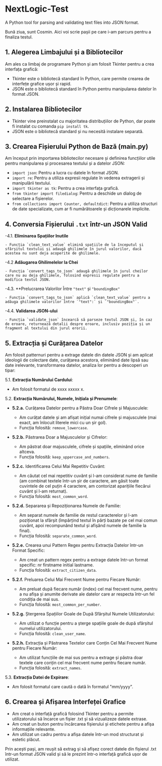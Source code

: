 # NextLogic-Test

A Python tool for parsing and validating text files into JSON format.

Bună ziua, sunt Cosmin. Aici voi scrie pașii pe care i-am parcurs pentru a finaliza testul.

## 1. Alegerea Limbajului și a Bibliotecilor

Am ales ca limbaj de programare Python și am folosit Tkinter pentru a crea interfața grafică:
- Tkinter este o bibliotecă standard în Python, care permite crearea de interfețe grafice ușor și rapid.
- JSON este o bibliotecă standard în Python pentru manipularea datelor în format JSON.

## 2. Instalarea Bibliotecilor

- Tkinter vine preinstalat cu majoritatea distribuțiilor de Python, dar poate fi instalat cu comanda `pip install tk`.
- JSON este o bibliotecă standard și nu necesită instalare separată.

## 3. Crearea Fișierului Python de Bază (main.py)

Am început prin importarea bibliotecilor necesare și definirea funcțiilor utile pentru manipularea și procesarea textului și a datelor JSON:
- `import json`: Pentru a lucra cu datele în format JSON.
- `import re`: Pentru a utiliza expresii regulate în vederea extragerii și manipulării textului.
- `import tkinter as tk`: Pentru a crea interfața grafică.
- `from tkinter import filedialog`: Pentru a deschide un dialog de selectare a fișierelor.
- `from collections import Counter, defaultdict`: Pentru a utiliza structuri de date specializate, cum ar fi numărătoarele și dicționarele implicite.

## 4. Conversia Fișierului `.txt` într-un JSON Valid

  -4.1. **Eliminarea Spațiilor Inutile**

    - Funcția `clean_text_value` elimină spațiile de la începutul și sfârșitul textului și adaugă ghilimele în jurul valorilor, dacă acestea nu sunt deja acoperite de ghilimele.

  -4.2 **Adăugarea Ghilimelelor la Chei**

    - Funcția `convert_tags_to_json` adaugă ghilimele în jurul cheilor care nu au deja ghilimele, folosind expresii regulate pentru a modifica textul JSON.

  -4.3. **Prelucrarea Valorilor Între `"text"` și `"boundingBox"`

    - Funcția `convert_tags_to_json` aplică `clean_text_value` pentru a adăuga ghilimele valorilor între `"text":` și `"boundingBox"`.

  -4.4. **Validarea JSON-ului**

    - Funcția `validate_json` încearcă să parseze textul JSON și, în caz de eroare, returnează detalii despre eroare, inclusiv poziția și un fragment al textului din jurul erorii.

## 5. Extracția și Curățarea Datelor

Am folosit patternuri pentru a extrage datele din datele JSON și am aplicat ideologii de colectare date, curățarea acestora, eliminând date lipsă sau date irelevante, transformarea datelor, analiza lor pentru a descoperi un tipar:

5.1. **Extracția Numărului Cardului**:
- Am folosit formatul de xxxx xxxxx x.

5.2. **Extracția Numărului, Numele, Inițiala și Prenumele**:
- **5.2.a.** Curățarea Datelor pentru a Păstra Doar Cifrele și Majusculele:
  - Am curățat datele și am afișat inițial numai cifrele și majusculele (mai exact, am înlocuit literele mici cu un șir gol).
  - Funcția folosită: `remove_lowercase`.

- **5.2.b.** Păstrarea Doar a Majusculelor și Cifrelor:
  - Am păstrat doar majusculele, cifrele și spațiile, eliminând orice altceva.
  - Funcția folosită: `keep_uppercase_and_numbers`.

- **5.2.c.** Identificarea Celui Mai Repetitiv Cuvânt:
  - Am căutat cel mai repetitiv cuvânt și l-am considerat nume de familie (am combinat textele într-un șir de caractere, am găsit toate cuvintele de cel puțin 4 caractere, am contorizat aparițiile fiecărui cuvânt și l-am returnat).
  - Funcția folosită: `most_common_word`.

- **5.2.d.** Separarea și Repoziționarea Numele de Familie:
  - Am separat numele de familie de restul caracterelor și l-am poziționat la sfârșit (împărțind textul în părți bazate pe cel mai comun cuvânt, apoi recompunând textul și afișând numele de familie la final).
  - Funcția folosită: `separate_common_word`.

- **5.2.e.** Crearea unui Pattern Regex pentru Extracția Datelor într-un Format Specific:
  - Am creat un pattern regex pentru a extrage datele într-un format specific: nr firstname initial lastname.
  - Funcția folosită: `extract_citizen_data`.

- **5.2.f.** Preluarea Celui Mai Frecvent Nume pentru Fiecare Număr:
  - Am preluat după fiecare număr (index) cel mai frecvent nume, pentru a nu afișa și anumite derivate ale datelor care ar respecta într-un fel condiția de mai sus.
  - Funcția folosită: `most_common_per_number`.

- **5.2.g.** Ștergerea Spațiilor Goale de După Sfârșitul Numele Utilizatorului:
  - Am utilizat o funcție pentru a șterge spațiile goale de după sfârșitul numelui utilizatorului.
  - Funcția folosită: `clean_user_name`.

- **5.2.h.** Extracția și Păstrarea Textelor care Conțin Cel Mai Frecvent Nume pentru Fiecare Număr:
  - Am utilizat funcțiile de mai sus pentru a extrage și păstra doar textele care conțin cel mai frecvent nume pentru fiecare număr.
  - Funcția folosită: `extract_names`.

5.3. **Extracția Datei de Expirare**:
- Am folosit formatul care caută o dată în formatul "mm/yyyy".

## 6. Crearea și Afișarea Interfeței Grafice

- Am creat o interfață grafică folosind Tkinter pentru a permite utilizatorului să încarce un fișier .txt și să vizualizeze datele extrase.
- Am creat un buton pentru încărcarea fișierului și etichete pentru a afișa informațiile relevante.
- Am utilizat un cadru pentru a afișa datele într-un mod structurat și estetic plăcut.

Prin acești pași, am reușit să extrag și să afișez corect datele din fișierul .txt într-un format JSON valid și să le prezint într-o interfață grafică ușor de utilizat.
